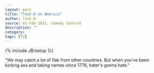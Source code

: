 ```yaml
---
layout: post
title: "Tosh.0 on America"
author: Tosh.0
source: 01-Feb-2011, Comedy Central
description: ""
category:
tags: [TV]
---
```

{% include JB/setup %}

"We may catch a lot of flak from other countries. But when you've been kicking ass and taking names since 1776, hater's gonna hate."
